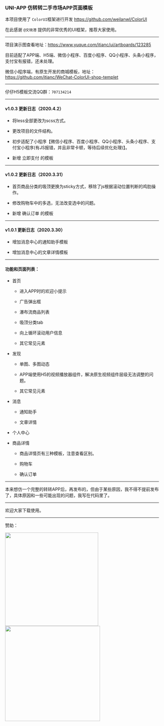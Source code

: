 ### UNI-APP 仿转转二手市场APP页面模板

本项目使用了 `ColorUI`框架进行开发 https://github.com/weilanwl/ColorUI

在此感谢 `@文晓港` 提供的非常优秀的UI框架，推荐大家使用。

****

项目演示图查看地址：https://www.yuque.com/itianc/ui/artboards/123285

目前适配了APP端、H5端、微信小程序、百度小程序、QQ小程序、头条小程序，支付宝有报错，还未处理。

微信小程序端，有原生开发的商城模板，地址：https://github.com/itianc/WeChat-ColorUI-shop-templet

****

仔仔H5模板交流QQ群：`707134214`

****

#### v1.0.3 更新日志（2020.4.2）

- 将less全部更改为scss方式。

- 更改项目的文件结构。

- 初步适配了小程序【微信小程序、百度小程序、QQ小程序、头条小程序、支付宝小程序(有JS报错，并且非常卡顿，等待后续优化处理)】。

- 新增 立即支付 的模板

****

#### v1.0.2 更新日志（2020.3.31）

- 首页商品分类的吸顶更换为sticky方式，移除了js根据滚动位置判断的鸡肋操作。

- 修改购物车中的多选，无法改变选中的问题。

- 新增 确认订单 的模板

****

#### v1.0.1 更新日志（2020.3.30）

- 增加消息中心的通知助手模板

- 增加消息中心的文章详情模板

****

#### 功能和页面列表：

- 首页
  
  - 进入APP时的欢迎小提示
  
  - 广告弹出框
  
  - 瀑布流商品列表
  
  - 吸顶分类tab
  
  - 向上循环滚动用户信息
  
  - 其它常见元素

- 发现
  
  - 单图、多图动态
  
  - APP端使用H5的视频播放器组件，解决原生视频组件层级无法调整的问题。
  
  - 其它常见元素

- 消息
  
  - 通知助手
  
  - 文章详情

- 个人中心

- 商品详情
  
  - 商品详情页有三种模板，注意查看区别。
  
  - 购物车
  
  - 确认订单

****

本来想仿一个完整的转转APP后，再发布的，但由于某些原因，我不得不提前发布了，具体原因和一些可能出现的问题，我写在代码里了。

****

欢迎大家下载使用。

---

赞助：

<img title="" src="https://cdn.nlark.com/yuque/0/2020/png/285274/1585816251127-assets/web-upload/10f2801f-6083-4c03-858d-5dc84634cbc3.png" alt="" width="305">  <img title="" src="https://cdn.nlark.com/yuque/0/2020/png/285274/1585816251205-assets/web-upload/787365c3-1e5c-4be6-8acd-f4d6c1c4f874.png" alt="" width="311">

